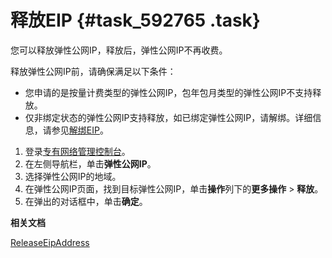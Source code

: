 # 释放EIP {#task_592765 .task}

您可以释放弹性公网IP，释放后，弹性公网IP不再收费。

释放弹性公网IP前，请确保满足以下条件：

-   您申请的是按量计费类型的弹性公网IP，包年包月类型的弹性公网IP不支持释放。
-   仅非绑定状态的弹性公网IP支持释放，如已绑定弹性公网IP，请解绑。详细信息，请参见[解绑EIP](intl.zh-CN/用户指南/解绑EIP.md#)。

1.  登录[专有网络管理控制台](https://vpcnext.console.aliyun.com)。
2.  在左侧导航栏，单击**弹性公网IP**。
3.  选择弹性公网IP的地域。
4.  在弹性公网IP页面，找到目标弹性公网IP，单击**操作**列下的**更多操作** \> **释放**。
5.  在弹出的对话框中，单击**确定**。

**相关文档**  


[ReleaseEipAddress](../../../../intl.zh-CN/API参考/弹性公网IP/ReleaseEipAddress.md#)

